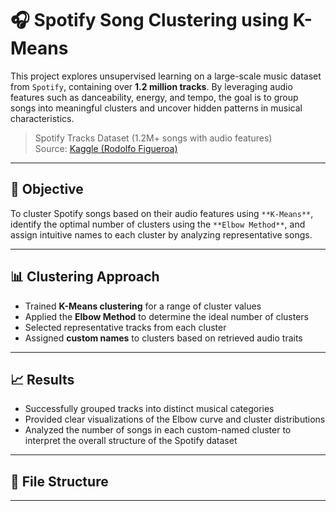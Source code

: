 # 🎧 Spotify Song Clustering using K-Means

This project explores unsupervised learning on a large-scale music dataset from `Spotify`, containing over **1.2 million tracks**. By leveraging audio features such as danceability, energy, and tempo, the goal is to group songs into meaningful clusters and uncover hidden patterns in musical characteristics.

> Spotify Tracks Dataset (1.2M+ songs with audio features)<br>
> Source: <a href="https://www.kaggle.com/datasets/rodolfofigueroa/spotify-12m-songs">Kaggle (Rodolfo Figueroa)</a>

---

## 📌 Objective

To cluster Spotify songs based on their audio features using `**K-Means**`, identify the optimal number of clusters using the `**Elbow Method**`, and assign intuitive names to each cluster by analyzing representative songs.

---

## 📊 Clustering Approach

- Trained **K-Means clustering** for a range of cluster values
- Applied the **Elbow Method** to determine the ideal number of clusters
- Selected representative tracks from each cluster
- Assigned **custom names** to clusters based on retrieved audio traits

---

## 📈 Results

- Successfully grouped tracks into distinct musical categories
- Provided clear visualizations of the Elbow curve and cluster distributions
- Analyzed the number of songs in each custom-named cluster to interpret the overall structure of the Spotify dataset

---

## 📁 File Structure

---
